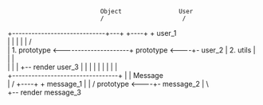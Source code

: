 



                              Object                User
                              /                      /
+-----------------------------+---+        +----+   +             user_1                   
|                                 |        |    |   |           /                
|  1. prototype      <---------------------+    prototype <----+- user_2
|  2. utils                       |        |        |           \
|                                 |        |        +-- render    user_3
|                                 |        |
|                                 |        |
|                                 |        |  
+---------------------------------+        |
                                           |       Message             
                                           |        /
                                           +----+  +              message_1
                                                |  |            /
                                                prototype <----+- message_2
                                                   |            \    
                                                   +-- render     message_3

